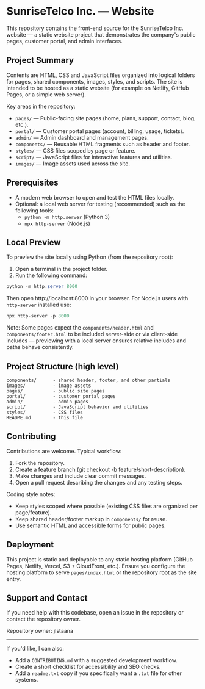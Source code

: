 
# SunriseTelco Inc. — Website

This repository contains the front-end source for the SunriseTelco Inc. website — a static website project that demonstrates the company's public pages, customer portal, and admin interfaces.

## Project Summary

Contents are HTML, CSS and JavaScript files organized into logical folders for pages, shared components, images, styles, and scripts. The site is intended to be hosted as a static website (for example on Netlify, GitHub Pages, or a simple web server).

Key areas in the repository:

- `pages/` — Public-facing site pages (home, plans, support, contact, blog, etc.).
- `portal/` — Customer portal pages (account, billing, usage, tickets).
- `admin/` — Admin dashboard and management pages.
- `components/` — Reusable HTML fragments such as header and footer.
- `styles/` — CSS files scoped by page or feature.
- `script/` — JavaScript files for interactive features and utilities.
- `images/` — Image assets used across the site.

## Prerequisites

- A modern web browser to open and test the HTML files locally.
- Optional: a local web server for testing (recommended) such as the following tools:
	- `python -m http.server` (Python 3)
	- `npx http-server` (Node.js)

## Local Preview

To preview the site locally using Python (from the repository root):

1. Open a terminal in the project folder.
2. Run the following command:

```powershell
python -m http.server 8000
```

Then open http://localhost:8000 in your browser. For Node.js users with `http-server` installed use:

```powershell
npx http-server -p 8000
```

Note: Some pages expect the `components/header.html` and `components/footer.html` to be included server-side or via client-side includes — previewing with a local server ensures relative includes and paths behave consistently.

## Project Structure (high level)

```
components/      - shared header, footer, and other partials
images/          - image assets
pages/           - public site pages
portal/          - customer portal pages
admin/           - admin pages
script/          - JavaScript behavior and utilities
styles/          - CSS files
README.md        - this file
```

## Contributing

Contributions are welcome. Typical workflow:

1. Fork the repository.
2. Create a feature branch (git checkout -b feature/short-description).
3. Make changes and include clear commit messages.
4. Open a pull request describing the changes and any testing steps.

Coding style notes:

- Keep styles scoped where possible (existing CSS files are organized per page/feature).
- Keep shared header/footer markup in `components/` for reuse.
- Use semantic HTML and accessible forms for public pages.

## Deployment

This project is static and deployable to any static hosting platform (GitHub Pages, Netlify, Vercel, S3 + CloudFront, etc.). Ensure you configure the hosting platform to serve `pages/index.html` or the repository root as the site entry.

## Support and Contact

If you need help with this codebase, open an issue in the repository or contact the repository owner.

Repository owner: jlstaana

---

If you'd like, I can also:

- Add a `CONTRIBUTING.md` with a suggested development workflow.
- Create a short checklist for accessibility and SEO checks.
- Add a `readme.txt` copy if you specifically want a `.txt` file for other systems.
